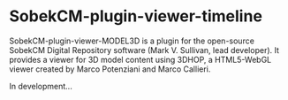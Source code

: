 # SobekCM-plugin-viewer-timeline
<p>SobekCM-plugin-viewer-MODEL3D is a plugin for the open-source SobekCM Digital Repository software (Mark V. Sullivan, lead developer). It provides a viewer for 3D model content using 3DHOP, a HTML5-WebGL viewer created by Marco Potenziani and Marco Callieri.</p>
<p>In development...</p>
